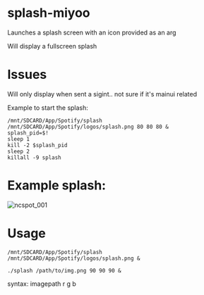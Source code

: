 # splash-miyoo
Launches a splash screen with an icon provided as an arg

Will display a fullscreen splash

# Issues
Will only display when sent a sigint.. not sure if it's mainui related

Example to start the splash:

```
/mnt/SDCARD/App/Spotify/splash /mnt/SDCARD/App/Spotify/logos/splash.png 80 80 80 &
splash_pid=$!
sleep 1
kill -2 $splash_pid
sleep 2
killall -9 splash
```

# Example splash:

![ncspot_001](https://github.com/XK9274/splash-miyoo/assets/47260768/5e864a10-556f-465c-9f40-4c230e52a33e)

# Usage 
`/mnt/SDCARD/App/Spotify/splash /mnt/SDCARD/App/Spotify/logos/splash.png &`

`./splash /path/to/img.png 90 90 90 &`

syntax: imagepath r g b 


